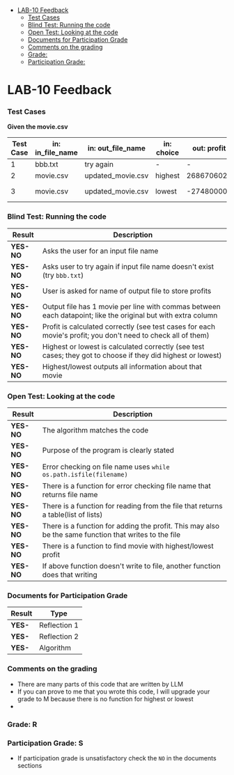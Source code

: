 

- [LAB-10 Feedback](#lab-10-feedback)
    - [Test Cases](#test-cases)
    - [Blind Test: Running the code](#blind-test-running-the-code)
    - [Open Test: Looking at the code](#open-test-looking-at-the-code)
    - [Documents for Participation Grade](#documents-for-participation-grade)
    - [Comments on the grading](#comments-on-the-grading)
    - [Grade:](#grade)
    - [Participation Grade:](#participation-grade)

# LAB-10 Feedback

### Test Cases

**Given the movie.csv**

| Test Case | in: in_file_name | in: out_file_name | in: choice   | out: profit | out: title     |
|-----------|------------------|-------------------|--------------|-------------|----------------|
| 1         | bbb.txt          | try again         |  -           |       -     | -              |
| 2         | movie.csv        | updated_movie.csv | highest      | 2686706026  | Avatar         |
| 3         | movie.csv        | updated_movie.csv | lowest       | -274800000  | The Marvels    |

### Blind Test: Running the code
| Result       | Description                                                                                     |
|--------------|-------------------------------------------------------------------------------------------------|
| **YES-NO**   | Asks the user for an input file name                                                            |
| **YES-NO**   | Asks user to try again if input file name doesn't exist (try `bbb.txt`)                         |
| **YES-NO**   | User is asked for name of output file to store profits                                          |
| **YES-NO**   | Output file has 1 movie per line with commas between each datapoint; like the original  but with extra column |
| **YES-NO**   | Profit is calculated correctly (see test cases for each movie's profit; you don't need to check all of them) |
| **YES-NO**   | Highest or lowest is calculated correctly (see test cases; they got to choose if they did highest or lowest) |
| **YES-NO**   | Highest/lowest outputs all information about that movie                                         |

### Open Test: Looking at the code
| Result       | Description                                                                                     |
|--------------|-------------------------------------------------------------------------------------------------|
| **YES-NO**   | The algorithm matches the code                                           |
| **YES-NO**   | Purpose of the program is clearly stated |  
| **YES-NO**   | Error checking on file name uses `while os.path.isfile(filename)` |
| **YES-NO**   | There is a function for error checking file name that returns file name                         |
| **YES-NO**   | There is a function for reading from the file that returns a table(list of lists)                      |
| **YES-NO**   | There is a function for adding the profit. This may also be the same function that writes to the file |
| **YES-NO**   | There is a function to find movie with highest/lowest profit                                    |
| **YES-NO**   | If above function doesn't write to file, another function does that writing                     |



### Documents for Participation Grade

|Result         |Type            |
|---------------|----------------|
|**YES-** | Reflection 1   |
|**YES-** | Reflection 2   |
|**YES-** | Algorithm      |

### Comments on the grading
- There are many parts of this code that are written by LLM
- If you can prove to me that you wrote this code, I will upgrade your grade to M because there is no function for highest or lowest
- 

### Grade: R

### Participation Grade: S
 - If participation grade is unsatisfactory check the `NO` in the documents sections
